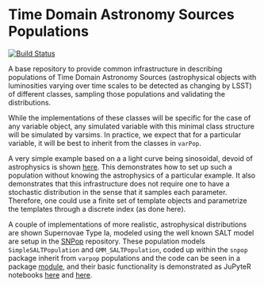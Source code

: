 # Time Domain Astronomy Sources Populations

[![Build Status](https://travis-ci.org/rbiswas4/TdasPop.svg?branch=master)](https://travis-ci.org/rbiswas4/TdasPop)


A base repository to provide common infrastructure in describing populations of Time Domain Astronomy Sources (astrophysical objects with luminosities varying over time scales to be detected as changing by LSST) of different classes, sampling those populations and validating the distributions.

While the implementations of these classes will be specific for the case of any variable object, any simulated variable with this minimal class structure will be simulated by varsims. In practice, we expect that for a particular variable, it will be best to inherit from the classes in `varPop`. 

A very simple example based on a a light curve being sinosoidal, devoid of astrophysics is shown [here](./examples/Demo_Population.ipynb). This demonstrates how to set up such a population without knowing the astrophysics of a particular example. It also demonstrates that this infrastructure does not require one to have a stochastic distribution in the sense that it samples each parameter. Therefore, one could use a finite set of template objects and parametrize the templates through a discrete index (as done here).

A couple of implementations of more realistic, astrophysical distributions are shown Supernovae Type Ia, modeled using the well known SALT model are setup in the [SNPop](https://github.com/rbiswas4/SNPop) repository. These population models `SimpleSALTPopulation` and `GMM_SALTPopulation`, coded up within the `snpop` package inherit from `varpop` populations and the code can be seen in a package [module](https://github.com/rbiswas4/SNPop/blob/master/snpop/saltpop.py), and their basic functionality is demonstrated as JuPyteR notebooks [here](https://github.com/rbiswas4/SNPop/blob/master/Examples/Demo_Gmm.ipynb) and [here](https://github.com/rbiswas4/SNPop/blob/master/Examples/Demo_SimpleSALTPopulation.ipynb). 


